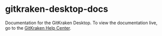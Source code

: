 # gitkraken-desktop-docs
Documentation for the GitKraken Desktop. To view the documentation live, go to the [GitKraken Help Center](https://help.gitkraken.com/gitkraken-desktop/gitkraken-client-home/).

